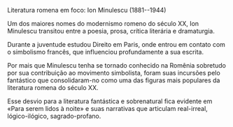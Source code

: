Literatura romena em foco: Ion Minulescu (1881--1944)

Um dos maiores nomes do modernismo romeno do século XX, Ion Minulescu transitou entre a poesia, prosa, crítica literária e dramaturgia.

Durante a juventude estudou Direito em Paris, onde entrou em contato com o simbolismo francês, que influenciou profundamente a sua escrita. 

Por mais que Minulescu tenha se tornado conhecido na Romênia sobretudo por sua contribuição ao movimento simbolista, foram suas incursões pelo fantástico que consolidaram-no como uma das figuras mais populares da literatura romena do século XX.

Esse desvio para a literatura fantástica e sobrenatural fica evidente em «Para serem lidos à noite» e suas narrativas que articulam real-irreal, lógico-ilógico, sagrado-profano.
